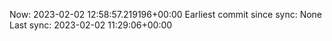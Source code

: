 Now: 2023-02-02 12:58:57.219196+00:00 Earliest commit since sync: None Last sync: 2023-02-02 11:29:06+00:00
